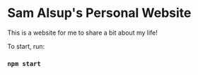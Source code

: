 # Sam Alsup's Personal Website

This is a website for me to share a bit about my life!

To start, run:

### `npm start`

